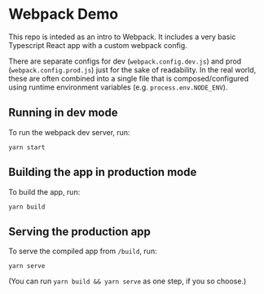 # Webpack Demo

This repo is inteded as an intro to Webpack. It includes a very basic Typescript React app with a custom webpack config. 

There are separate configs for dev (`webpack.config.dev.js`) and prod (`webpack.config.prod.js`) just for the sake of readability. In the real world, these are often combined into a single file that is composed/configured using runtime environment variables (e.g. `process.env.NODE_ENV`).

## Running in dev mode

To run the webpack dev server, run:

```
yarn start
```

## Building the app in production mode

To build the app, run:

```
yarn build
```

## Serving the production app

To serve the compiled app from `/build`, run:

```
yarn serve
```

(You can run `yarn build && yarn serve` as one step, if you so choose.)